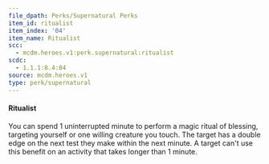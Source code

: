 ```yaml
---
file_dpath: Perks/Supernatural Perks
item_id: ritualist
item_index: '04'
item_name: Ritualist
scc:
  - mcdm.heroes.v1:perk.supernatural:ritualist
scdc:
  - 1.1.1:8.4:04
source: mcdm.heroes.v1
type: perk/supernatural
---
```


#### Ritualist

You can spend 1 uninterrupted minute to perform a magic ritual of blessing, targeting yourself or one willing creature you touch. The target has a double edge on the next test they make within the next minute. A target can't use this benefit on an activity that takes longer than 1 minute.
